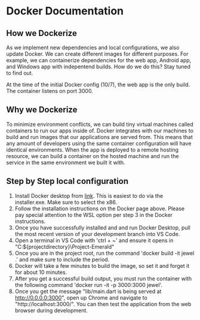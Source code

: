 # Docker Documentation

## How we Dockerize

As we implement new dependencies and local configurations, we also update Docker. We can create different images for different purposes. For example, we can containerize dependencies for the web app, Android app, and Windows app with indepentend builds. How do we do this? Stay tuned to find out.

At the time of the initial Docker config (10/7), the web app is the only build. The container listens on port 3000. 

## Why we Dockerize

To minimize environment conflicts, we can build tiny virtual machines called containers to run our apps inside of. Docker integrates with our machines to build and run images that our applications are served from. This means that any amount of developers using the same container configuration will have identical environments. When the app is deployed to a remote hosting resource, we can build a container on the hosted machine and run the service in the same environment we built it with.

## Step by Step local configuration

1. Install Docker desktop from [link](https://docs.docker.com/desktop/install/windows-install/ "here"). This is easiest to do via the installer.exe. Make sure to select the x86.
2. Follow the installation instructions on the Docker page above. Please pay special attention to the WSL option per step 3 in the Docker instructions.
3. Once you have successfully installed and and run Docker Desktop, pull the most recent version of your development branch into VS Code.
4. Open a terminal in VS Code with 'ctrl + ~' and ensure it opens in "C:\${projectdirectory}\Project-Emerald"
5. Once you are in the project root, run the command 'docker build -it jewel .' and make sure to include the period. 
6. Docker will take a few minutes to build the image, so set it and forget it for about 10 minutes.
7. After you get a successful build output, you must run the container with the following command 'docker run -it -p 3000:3000 jewel'.
8. Once you get the message "lib/main.dart is being served at http://0.0.0.0:3000", open up Chrome and navigate to "http://localhost:3000/". You can then test the application from the web browser during development.